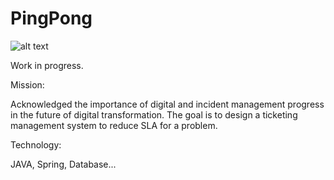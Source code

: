 # PingPong
![alt text](https://github.com/h-rai/PingPong/official_logo.png?raw=true)

Work in progress.

Mission:

Acknowledged the importance of digital and incident management progress in the future of digital transformation. The goal is to design a ticketing management system to reduce SLA for a problem.

Technology: 

JAVA, Spring, Database...
